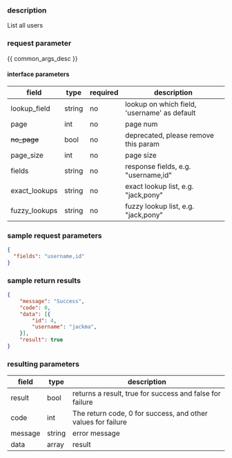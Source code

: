 ### description

List all users

### request parameter

{{ common_args_desc }}


#### interface parameters

| field      |  type      | required   |  description      |
|-----------|------------|--------|------------|
| lookup_field | string | no | lookup on which field, 'username' as default |
| page | int | no | page num |
| ~~no_page~~ | bool | no | deprecated, please remove this param |
| page_size | int | no | page size |
| fields | string | no | response fields, e.g. "username,id" |
| exact_lookups | string | no | exact lookup list, e.g. "jack,pony" |
| fuzzy_lookups | string | no | fuzzy lookup list, e.g. "jack,pony" |


### sample request parameters

``` json
{
  "fields": "username,id"
}
```

### sample return results

```json
{
    "message": "Success",
    "code": 0,
    "data": [{
        "id": 4,
        "username": "jackma",
    }],
    "result": true
}
```

### resulting parameters

| field      | type      | description      |
|-----------|-----------|-----------|
|result| bool | returns a result, true for success and false for failure |
|code|int|The return code, 0 for success, and other values for failure|
|message|string|error message|
|data| array| result |

